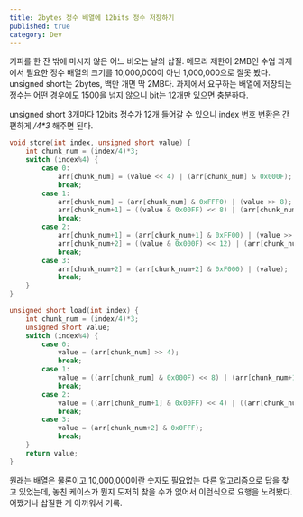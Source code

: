 ```yaml
---
title: 2bytes 정수 배열에 12bits 정수 저장하기
published: true
category: Dev
---
```

커피를 한 잔 밖에 마시지 않은 어느 비오는 날의 삽질. 메모리 제한이 2MB인 수업 과제에서 필요한 정수 배열의 크기를 10,000,000이 아닌 1,000,000으로 잘못 봤다. unsigned short는 2bytes, 백만 개면 딱 2MB다. 과제에서 요구하는 배열에 저장되는 정수는 어떤 경우에도 1500을 넘지 않으니 bit는 12개만 있으면 충분하다.

unsigned short 3개마다 12bits 정수가 12개 들어갈 수 있으니 index 번호 변환은 간편하게 _/4*3_ 해주면 된다.

```c
void store(int index, unsigned short value) {
    int chunk_num = (index/4)*3;
    switch (index%4) {
        case 0:
            arr[chunk_num] = (value << 4) | (arr[chunk_num] & 0x000F);
            break;
        case 1:
            arr[chunk_num] = (arr[chunk_num] & 0xFFF0) | (value >> 8);
            arr[chunk_num+1] = ((value & 0x00FF) << 8) | (arr[chunk_num+1] & 0x00FF);
            break;
        case 2:
            arr[chunk_num+1] = (arr[chunk_num+1] & 0xFF00) | (value >> 4);
            arr[chunk_num+2] = ((value & 0x000F) << 12) | (arr[chunk_num+2] & 0x0FFF);
            break;
        case 3:
            arr[chunk_num+2] = (arr[chunk_num+2] & 0xF000) | (value);
            break;
    }
}

unsigned short load(int index) {
    int chunk_num = (index/4)*3;
    unsigned short value;
    switch (index%4) {
        case 0:
            value = (arr[chunk_num] >> 4);
            break;
        case 1:
            value = ((arr[chunk_num] & 0x000F) << 8) | (arr[chunk_num+1] >> 8);
            break;
        case 2:
            value = ((arr[chunk_num+1] & 0x00FF) << 4) | ((arr[chunk_num+2] & 0xF000) >> 12);
            break;
        case 3:
            value = (arr[chunk_num+2] & 0x0FFF);
            break;
    }
    return value;
}
```

원래는 배열은 물론이고 10,000,000이란 숫자도 필요없는 다른 알고리즘으로 답을 찾고 있었는데, 놓친 케이스가 뭔지 도저히 찾을 수가 없어서 이런식으로 요행을 노려봤다. 어쨌거나 삽질한 게 아까워서 기록.